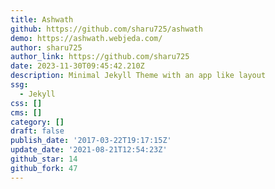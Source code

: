 ```yaml
---
title: Ashwath
github: https://github.com/sharu725/ashwath
demo: https://ashwath.webjeda.com/
author: sharu725
author_link: https://github.com/sharu725
date: 2023-11-30T09:45:42.210Z
description: Minimal Jekyll Theme with an app like layout
ssg:
  - Jekyll
css: []
cms: []
category: []
draft: false
publish_date: '2017-03-22T19:17:15Z'
update_date: '2021-08-21T12:54:23Z'
github_star: 14
github_fork: 47
---
```

